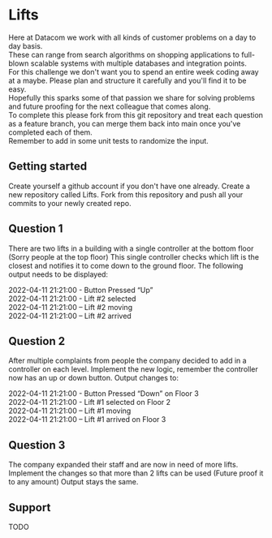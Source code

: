 # Lifts
Here at Datacom we work with all kinds of customer problems on a day to day basis. 
<br />
These can range from search algorithms on shopping applications to full-blown scalable systems with multiple databases and integration points. 
<br />
For this challenge we don't want you to spend an entire week coding away at a maybe. Please plan and structure it carefully and you'll find it to be easy.
<br />
Hopefully this sparks some of that passion we share for solving problems and future proofing for the next colleague that comes along. 
<br />
To complete this please fork from this git repository and treat each question as a feature branch, you can merge them back into main once you've completed each of them. 
<br />
Remember to add in some unit tests to randomize the input.

## Getting started
Create yourself a github account if you don't have one already. 
Create a new repository called Lifts.
Fork from this repository and push all your commits to your newly created repo.

## Question 1
There are two lifts in a building with a single controller at the bottom floor (Sorry people at the top floor)
This single controller checks which lift is the closest and notifies it to come down to the ground floor.
The following output needs to be displayed:

2022-04-11 21:21:00 - Button Pressed “Up”
<br />
2022-04-11 21:21:00 - Lift #2 selected
<br />
2022-04-11 21:21:00 – Lift #2 moving
<br />
2022-04-11 21:21:00 – Lift #2 arrived

## Question 2
After multiple complaints from people the company decided to add in a controller on each level.
Implement the new logic, remember the controller now has an up or down button.
Output changes to:

2022-04-11 21:21:00 - Button Pressed “Down” on Floor 3
<br />
2022-04-11 21:21:00 - Lift #1 selected on Floor 2
<br />
2022-04-11 21:21:00 – Lift #1 moving
<br />
2022-04-11 21:21:00 – Lift #1 arrived on Floor 3

## Question 3
The company expanded their staff and are now in need of more lifts. 
Implement the changes so that more than 2 lifts can be used (Future proof it to any amount)
Output stays the same.

## Support
TODO
